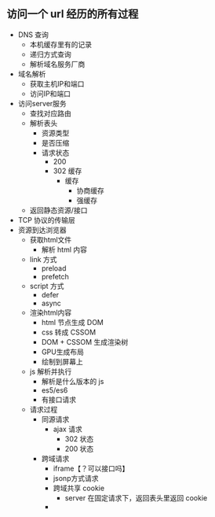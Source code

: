 

## 访问一个 url 经历的所有过程
* DNS 查询
  * 本机缓存里有的记录
  * 递归方式查询
  * 解析域名服务厂商
* 域名解析
  * 获取主机IP和端口
  * 访问IP和端口
* 访问server服务
  * 查找对应路由
  * 解析表头
    * 资源类型
    * 是否压缩
    * 请求状态
      * 200
      * 302 缓存
        * 缓存
          * 协商缓存
          * 强缓存 
  * 返回静态资源/接口
* TCP 协议的传输层
* 资源到达浏览器
  * 获取html文件
    * 解析 html 内容
  * link 方式
    * preload
    * prefetch
  * script 方式
    * defer
    * async
  * 渲染html内容
    * html 节点生成 DOM
    * css 转成 CSSOM
    * DOM + CSSOM 生成渲染树
    * GPU生成布局
    * 绘制到屏幕上
  * js 解析并执行
    * 解析是什么版本的 js
    * es5/es6
    * 有接口请求
  * 请求过程  
    * 同源请求
      * ajax 请求
        * 302 状态
        * 200 状态
    * 跨域请求
      * iframe【？可以接口吗】
      * jsonp方式请求
      * 跨域共享 cookie
        * server 在固定请求下，返回表头里返回 cookie
      * 
  